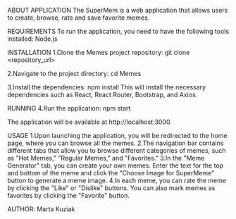 ABOUT APPLICATION
The SuperMem is a web application that allows users to create, browse, rate and save favorite memes.

REQUIREMENTS
To run the application, you need to have the following tools installed:
Node.js

INSTALLATION
1.Clone the Memes project repository:
git clone <repository_url>

2.Navigate to the project directory:
cd Memes

3.Install the dependencies:
npm install
This will install the necessary dependencies such as React, React Router, Bootstrap, and Axios.

RUNNING
4.Run the application:
npm start

The application will be available at http://localhost:3000.

USAGE
1.Upon launching the application, you will be redirected to the home page, where you can browse all the memes.
2.The navigation bar contains different tabs that allow you to browse different categories of memes, such as "Hot Memes," "Regular Memes," and "Favorites."
3.In the "Meme Generator" tab, you can create your own memes. Enter the text for the top and bottom of the meme and click the "Choose Image for SuperMeme" button to generate a meme image.
4.In each meme, you can rate the meme by clicking the "Like" or "Dislike" buttons. You can also mark memes as favorites by clicking the "Favorite" button.

AUTHOR:
Marta Kuziak
